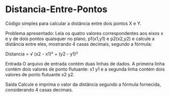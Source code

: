 # Distancia-Entre-Pontos
Código simples para calcular a distância entre dois pontos X e Y.

Problema apresentado:
Leia os quatro valores correspondentes aos eixos x e y de dois pontos quaisquer no plano, p1(x1,y1) e p2(x2,y2) e calcule a distância entre eles, mostrando 4 casas decimais, segundo a fórmula:

Distancia = √ (x2 - x1)² + (y2 - y1)²

Entrada
O arquivo de entrada contém duas linhas de dados. A primeira linha contém dois valores de ponto flutuante: x1 y1 e a segunda linha contém dois valores de ponto flutuante x2 y2.

Saída
Calcule e imprima o valor da distância segundo a fórmula fornecida, considerando 4 casas decimais.
